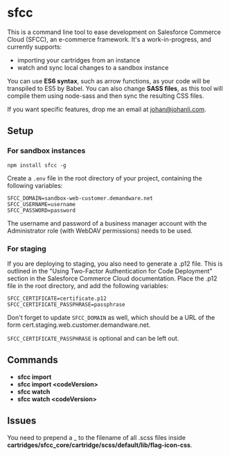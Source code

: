 # sfcc

This is a command line tool to ease development on Salesforce Commerce Cloud (SFCC), an e-commerce framework.
It's a work-in-progress, and currently supports:

* importing your cartridges from an instance
* watch and sync local changes to a sandbox instance

You can use **ES6 syntax**, such as arrow functions, as your code will be transpiled to ES5 by Babel.
You can also change **SASS files**, as this tool will compile them using node-sass and then sync the
resulting CSS files.

If you want specific features, drop me an email at [johan@johanli.com](mailto:johan@johanli.com).

## Setup

### For sandbox instances

```
npm install sfcc -g
```

Create a `.env` file in the root directory of your project, containing the following variables:

```
SFCC_DOMAIN=sandbox-web-customer.demandware.net
SFCC_USERNAME=username
SFCC_PASSWORD=password
```

The username and password of a business manager account with the Administrator role (with WebDAV permissions) needs to be used.

### For staging

If you are deploying to staging, you also need to generate a .p12 file. This is outlined in the "Using Two-Factor Authentication
for Code Deployment" section in the Salesforce Commerce Cloud documentation. Place the .p12 file in the root directory,
and add the following variables:

```
SFCC_CERTIFICATE=certificate.p12
SFCC_CERTIFICATE_PASSPHRASE=passphrase
```

Don't forget to update `SFCC_DOMAIN` as well, which should be a URL of the form cert.staging.web.customer.demandware.net.

`SFCC_CERTIFICATE_PASSPHRASE` is optional and can be left out.

## Commands

* **sfcc import**
* **sfcc import &lt;codeVersion&gt;**
* **sfcc watch**
* **sfcc watch &lt;codeVersion&gt;**

## Issues

You need to prepend a _ to the filename of all .scss files inside **cartridges/sfcc_core/cartridge/scss/default/lib/flag-icon-css**.